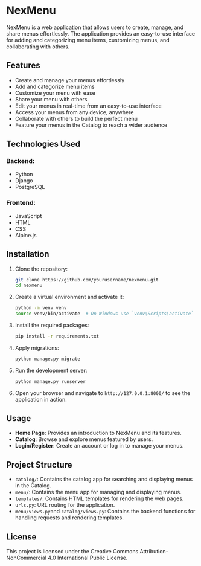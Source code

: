 # NexMenu

NexMenu is a web application that allows users to create, manage, and share menus effortlessly. The application provides an easy-to-use interface for adding and categorizing menu items, customizing menus, and collaborating with others.

## Features

- Create and manage your menus effortlessly
- Add and categorize menu items
- Customize your menu with ease
- Share your menu with others
- Edit your menus in real-time from an easy-to-use interface
- Access your menus from any device, anywhere
- Collaborate with others to build the perfect menu
- Feature your menus in the Catalog to reach a wider audience

## Technologies Used

### Backend:
- Python
- Django
- PostgreSQL

### Frontend:
- JavaScript
- HTML
- CSS
- Alpine.js

## Installation

1. Clone the repository:
    ```sh
    git clone https://github.com/yourusername/nexmenu.git
    cd nexmenu
    ```

2. Create a virtual environment and activate it:
    ```sh
    python -m venv venv
    source venv/bin/activate  # On Windows use `venv\Scripts\activate`
    ```

3. Install the required packages:
    ```sh
    pip install -r requirements.txt
    ```

4. Apply migrations:
    ```sh
    python manage.py migrate
    ```

5. Run the development server:
    ```sh
    python manage.py runserver
    ```

6. Open your browser and navigate to `http://127.0.0.1:8000/` to see the application in action.

## Usage

- **Home Page**: Provides an introduction to NexMenu and its features.
- **Catalog**: Browse and explore menus featured by users.
- **Login/Register**: Create an account or log in to manage your menus.

## Project Structure

- `catalog/`: Contains the catalog app for searching and displaying menus in the Catalog.
- `menu/`: Contains the menu app for managing and displaying menus.
- `templates/`: Contains HTML templates for rendering the web pages.
- `urls.py`: URL routing for the application.
- `menu/views.py`and `catalog/views.py`: Contains the backend functions for handling requests and rendering templates.


## License

This project is licensed under the Creative Commons Attribution-NonCommercial 4.0 International Public License.
